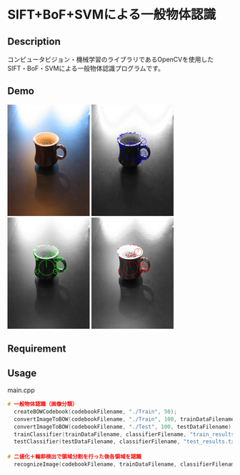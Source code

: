 SIFT+BoF+SVMによる一般物体認識
====

## Description
コンピュータビジョン・機械学習のライブラリであるOpenCVを使用した
SIFT・BoF・SVMによる一般物体認識プログラムです。

## Demo

![Original Image](/examples/frame_0.png)
![Original Image](/examples/frame_0_0_SIFT_B.png)
![Original Image](/examples/frame_0_0_SIFT_G.png)
![Original Image](/examples/frame_0_0_SIFT_R.png)

## Requirement

## Usage
main.cpp
```cpp
# 一般物体認識（画像分類）
  createBOWCodebook(codebookFilename, "./Train", 50);
  convertImageToBOW(codebookFilename, "./Train", 100, trainDataFilename);
  convertImageToBOW(codebookFilename, "./Test", 100, testDataFilename);
  trainClassifier(trainDataFilename, classifierFilename, "train_results.txt");
  testClassifier(testDataFilename, classifierFilename, "test_results.txt");

# 二値化＋輪郭検出で領域分割を行った後各領域を認識
  recognizeImage(codebookFilename, trainDataFilename, classifierFilename, image, false);
```
